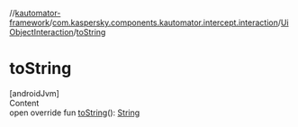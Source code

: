 //[kautomator-framework](../../index.md)/[com.kaspersky.components.kautomator.intercept.interaction](../index.md)/[UiObjectInteraction](index.md)/[toString](to-string.md)



# toString  
[androidJvm]  
Content  
open override fun [toString](to-string.md)(): [String](https://kotlinlang.org/api/latest/jvm/stdlib/kotlin/-string/index.html)  



